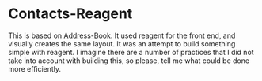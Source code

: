 Contacts-Reagent
================

This is based on [Address-Book](http://www.jarrodctaylor.com/posts/Compojure-Address-Book-Part-1/).
It used reagent for the front end, and visually creates the same layout. It was an attempt to build
something simple with reagent. I imagine there are a number of practices that I did not take into
account with building this, so please, tell me what could be done more efficiently.
